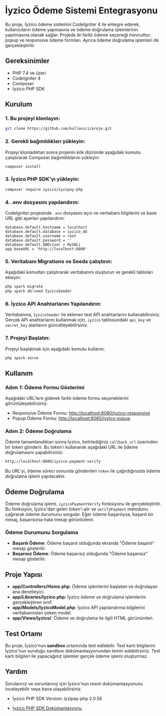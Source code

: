 
# İyzico Ödeme Sistemi Entegrasyonu

Bu proje, İyzico ödeme sistemini CodeIgniter 4 ile entegre ederek, kullanıcıların ödeme yapmasına ve ödeme doğrulama işlemlerinin yapılmasına olanak sağlar. Projede iki farklı ödeme seçeneği mevcuttur: popup ve responsive ödeme formları. Ayrıca ödeme doğrulama işlemleri de gerçekleştirilir.

## Gereksinimler

- PHP 7.4 ve üzeri
- CodeIgniter 4
- Composer
- İyzico PHP SDK

## Kurulum

### 1. Bu projeyi klonlayın:
```bash
git clone https://github.com/kullanici/proje.git
```

### 2. Gerekli bağımlılıkları yükleyin:
Projeyi klonladıktan sonra projenin kök dizininde aşağıdaki komutu çalıştırarak Composer bağımlılıklarını yükleyin:

```bash
composer install
```

### 3. İyzico PHP SDK'yı yükleyin:
```bash
composer require iyzico/iyzipay-php
```

### 4. .env dosyasını yapılandırın:
CodeIgniter projesinde `.env` dosyasını açın ve veritabanı bilgilerini ve base URL gibi ayarları yapılandırın:

```
database.default.hostname = localhost
database.default.database = iyzico_db
database.default.username = root
database.default.password = ''
database.default.DBDriver = MySQLi
app.baseURL = 'http://localhost:8080'
```

### 5. Veritabanı Migrations ve Seeds çalıştırın:
Aşağıdaki komutları çalıştırarak veritabanını oluşturun ve gerekli tabloları ekleyin:

```bash
php spark migrate
php spark db:seed IyzicoSeeder
```

### 6. İyzico API Anahtarlarını Yapılandırın:
Veritabanına, `IyzicoSeeder` ile eklenen test API anahtarlarını kullanabilirsiniz. Gerçek API anahtarlarını kullanmak için, `iyzico` tablosundaki `api_key` ve `secret_key` alanlarını güncelleyebilirsiniz.

### 7. Projeyi Başlatın:
Projeyi başlatmak için aşağıdaki komutu kullanın:

```bash
php spark serve
```

## Kullanım

### Adım 1: Ödeme Formu Gösterimi
Aşağıdaki URL'lere giderek farklı ödeme formu seçeneklerini görüntüleyebilirsiniz:

- Responsive Ödeme Formu: [http://localhost:8080/iyzico-responsive](http://localhost:8080/iyzico-responsive)
- Popup Ödeme Formu: [http://localhost:8080/iyzico-popup](http://localhost:8080/iyzico-popup)

### Adım 2: Ödeme Doğrulama
Ödeme tamamlandıktan sonra İyzico, belirlediğiniz `callback_url` üzerinden bir token gönderir. Bu token'ı kullanarak aşağıdaki URL ile ödeme doğrulamasını yapabilirsiniz:

```bash
http://localhost:8080/iyzico-payment-verify
```

Bu URL'yi, ödeme süreci sonunda gönderilen `token` ile çağırdığınızda ödeme doğrulama işlemi yapılacaktır.

## Ödeme Doğrulama
Ödeme doğrulama işlemi, `iyzicoPaymentVerify` fonksiyonu ile gerçekleştirilir. Bu fonksiyon, İyzico'dan gelen token'ı alır ve `verifyPayment` metodunu çağırarak ödeme durumunu sorgular. Eğer ödeme başarılıysa, başarılı bir mesaj, başarısızsa hata mesajı görüntülenir.

### Ödeme Durumunu Sorgulama
- **Başarılı Ödeme**: Ödeme başarılı olduğunda ekranda "Ödeme başarılı" mesajı gösterilir.
- **Başarısız Ödeme**: Ödeme başarısız olduğunda "Ödeme başarısız" mesajı gösterilir.

## Proje Yapısı

- **app/Controllers/Home.php**: Ödeme işlemlerini başlatan ve doğrulayan ana denetleyici.
- **app/Libraries/Iyzico.php**: İyzico ödeme ve doğrulama işlemlerini gerçekleştiren sınıf.
- **app/Models/IyzicoModel.php**: İyzico API yapılandırma bilgilerini veritabanından çeken model.
- **app/Views/iyzico/**: Ödeme ve doğrulama ile ilgili HTML görünümleri.

## Test Ortamı

Bu proje, İyzico'nun **sandbox** ortamında test edilebilir. Test kartı bilgilerini İyzico'nun sunduğu sandbox dokümantasyonundan temin edebilirsiniz. Test kartı bilgileri ile yapacağınız işlemler gerçek ödeme işlemi oluşturmaz.

## Yardım

Sorularınız ve sorunlarınız için İyzico'nun resmi dokümantasyonunu inceleyebilir veya bana ulaşabilirsiniz.

- İyzico PHP SDK Version: iyzipay-php 2.0.56 

- [İyzico PHP SDK Dokümantasyonu](https://github.com/iyzico/iyzipay-php)
